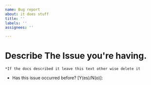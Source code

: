 ```yaml
---
name: Bug report
about: it does stuff
title: ''
labels: ''
assignees: ''

---
```


# Describe The Issue you're having.

```*If the docs described it leave this text other wise delete it```


- Has this issue occurred before? [Y(es)/N(o)]:
